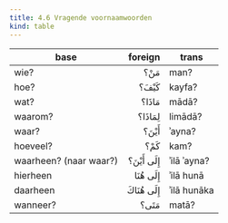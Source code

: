 ```yaml
---
title: 4.6 Vragende voornaamwoorden
kind: table
---
```


base | foreign | trans
---- | ------: | -----
wie? | مَنْ؟ | man?
hoe? | كَيْفَ؟ | kayfa?
wat? | مَاذَا؟ | mādā?
waarom? | لِمَاذَا؟ | limādā?
waar? | أَيْنَ؟ | ʾayna?
hoeveel? | كَمْ؟ | kam?
waarheen? (naar waar?) | إِلَى أَيْنَ؟ | ʾilā ʾayna?
hierheen | إِلَى هُنَا | ʾilā hunā
daarheen | إِلَى هُنَاكَ | ʾilā hunāka
wanneer? | مَتَى؟ | matā?
